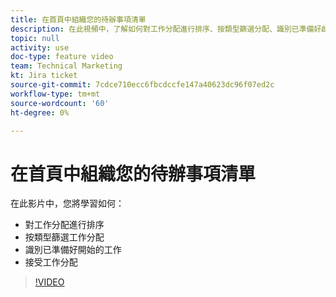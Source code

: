 ```yaml
---
title: 在首頁中組織您的待辦事項清單
description: 在此視頻中，了解如何對工作分配進行排序、按類型篩選分配、識別已準備好啟動的工作，以及接受工作分配。
topic: null
activity: use
doc-type: feature video
team: Technical Marketing
kt: Jira ticket
source-git-commit: 7cdce710ecc6fbcdccfe147a40623dc96f07ed2c
workflow-type: tm+mt
source-wordcount: '60'
ht-degree: 0%

---
```


# 在首頁中組織您的待辦事項清單

在此影片中，您將學習如何：

* 對工作分配進行排序
* 按類型篩選工作分配
* 識別已準備好開始的工作
* 接受工作分配

>[!VIDEO](https://video.tv.adobe.com/v/335099/?quality=12)
